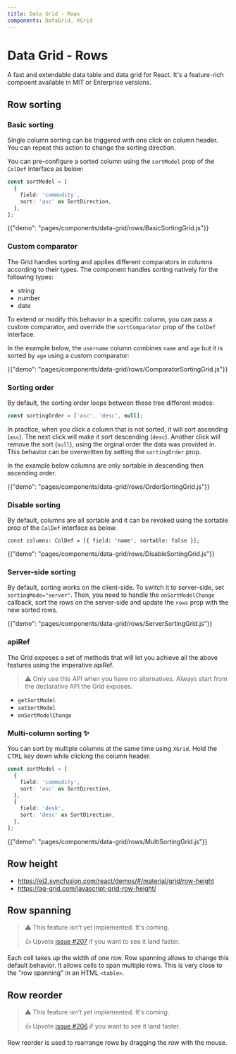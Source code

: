 ```yaml
---
title: Data Grid - Rows
components: DataGrid, XGrid
---
```


# Data Grid - Rows

<p class="description">A fast and extendable data table and data grid for React. It's a feature-rich compoent available in MIT or Enterprise versions.</p>

## Row sorting

### Basic sorting

Single column sorting can be triggered with one click on column header.
You can repeat this action to change the sorting direction.

You can pre-configure a sorted column using the `sortModel` prop of the `ColDef` interface as below:

```ts
const sortModel = [
  {
    field: 'commodity',
    sort: 'asc' as SortDirection,
  },
];
```

{{"demo": "pages/components/data-grid/rows/BasicSortingGrid.js"}}

### Custom comparator

The Grid handles sorting and applies different comparators in columns according to their types.
The component handles sorting natively for the following types:

- string
- number
- date

To extend or modify this behavior in a specific column, you can pass a custom comparator, and override the `sortComparator` prop of the `ColDef` interface.

In the example below, the `username` column combines `name` and `age` but it is sorted by `age` using a custom comparator:

{{"demo": "pages/components/data-grid/rows/ComparatorSortingGrid.js"}}

### Sorting order

By default, the sorting order loops between these tree different modes:

```jsx
const sortingOrder = ['asc', 'desc', null];
```

In practice, when you click a column that is not sorted, it will sort ascending (`asc`).
The next click will make it sort descending (`desc`). Another click will remove the sort (`null`), using the orginal order the data was provided in.
This behavior can be overwritten by setting the `sortingOrder` prop.

In the example below columns are only sortable in descending then ascending order.

{{"demo": "pages/components/data-grid/rows/OrderSortingGrid.js"}}

### Disable sorting

By default, columns are all sortable and it can be revoked using the sortable prop of the `ColDef` interface as below.

```tsx
const columns: ColDef = [{ field: 'name', sortable: false }];
```

{{"demo": "pages/components/data-grid/rows/DisableSortingGrid.js"}}

### Server-side sorting

By default, sorting works on the client-side.
To switch it to server-side, set `sortingMode="server"`.
Then, you need to handle the `onSortModelChange` callback, sort the rows on the server-side and update the `rows` prop with the new sorted rows.

{{"demo": "pages/components/data-grid/rows/ServerSortingGrid.js"}}

### apiRef

The Grid exposes a set of methods that will let you achieve all the above features using the imperative apiRef.

> ⚠️ Only use this API when you have no alternatives. Always start from the declarative API the Grid exposes.

- `getSortModel`
- `setSortModel`
- `onSortModelChange`

### Multi-column sorting ✨

You can sort by multiple columns at the same time using `XGrid`.
Hold the <kbd>CTRL</kbd> key down while clicking the column header.

```ts
const sortModel = [
  {
    field: 'commodity',
    sort: 'asc' as SortDirection,
  },
  {
    field: 'desk',
    sort: 'desc' as SortDirection,
  },
];
```

{{"demo": "pages/components/data-grid/rows/MultiSortingGrid.js"}}

## Row height

- https://ej2.syncfusion.com/react/demos/#/material/grid/row-height
- https://ag-grid.com/javascript-grid-row-height/

## Row spanning

> ⚠️ This feature isn't yet implemented. It's coming.
>
> 👍 Upvote [issue #207](https://github.com/mui-org/material-ui-x/issues/207) if you want to see it land faster.

Each cell takes up the width of one row.
Row spanning allows to change this default behavior.
It allows cells to span multiple rows.
This is very close to the "row spanning" in an HTML `<table>`.

## Row reorder

> ⚠️ This feature isn't yet implemented. It's coming.
>
> 👍 Upvote [issue #206](https://github.com/mui-org/material-ui-x/issues/206) if you want to see it land faster.

Row reorder is used to rearrange rows by dragging the row with the mouse.
